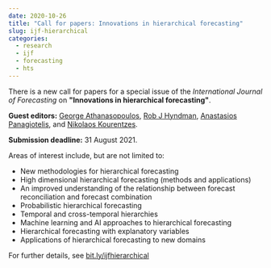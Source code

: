 ```yaml
---
date: 2020-10-26
title: "Call for papers: Innovations in hierarchical forecasting"
slug: ijf-hierarchical
categories:
  - research
  - ijf
  - forecasting
  - hts
---
```


There is a new call for papers for a special issue of the *International Journal of Forecasting* on **"Innovations in hierarchical forecasting"**.

**Guest editors:** [George Athanasopoulos](https://research.monash.edu/en/persons/george-athanasopoulos), [Rob J Hyndman](/), [Anastasios Panagiotelis](https://anastasiospanagiotelis.netlify.app/), and [Nikolaos Kourentzes](http://nikolaos.kourentzes.com/).

**Submission deadline:** 31 August 2021.

Areas of interest include, but are not limited to:

* New methodologies for hierarchical forecasting
* High dimensional hierarchical forecasting (methods and applications)
* An improved understanding of the relationship between forecast reconciliation and forecast combination
* Probabilistic hierarchical forecasting
* Temporal and cross-temporal hierarchies
* Machine learning and AI approaches to hierarchical forecasting
* Hierarchical forecasting with explanatory variables
* Applications of hierarchical forecasting to new domains

For further details, see [bit.ly/ijfhierarchical](http://bit.ly/ijfhierarchical)
